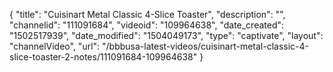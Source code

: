 {
    "title": "Cuisinart Metal Classic 4-Slice Toaster",
    "description": "",
    "channelid": "111091684",
    "videoid": "109964638",
    "date_created": "1502517939",
    "date_modified": "1504049173",
    "type": "captivate",
    "layout": "channelVideo",
    "url": "\/bbbusa-latest-videos\/cuisinart-metal-classic-4-slice-toaster-2-notes\/111091684-109964638"
}